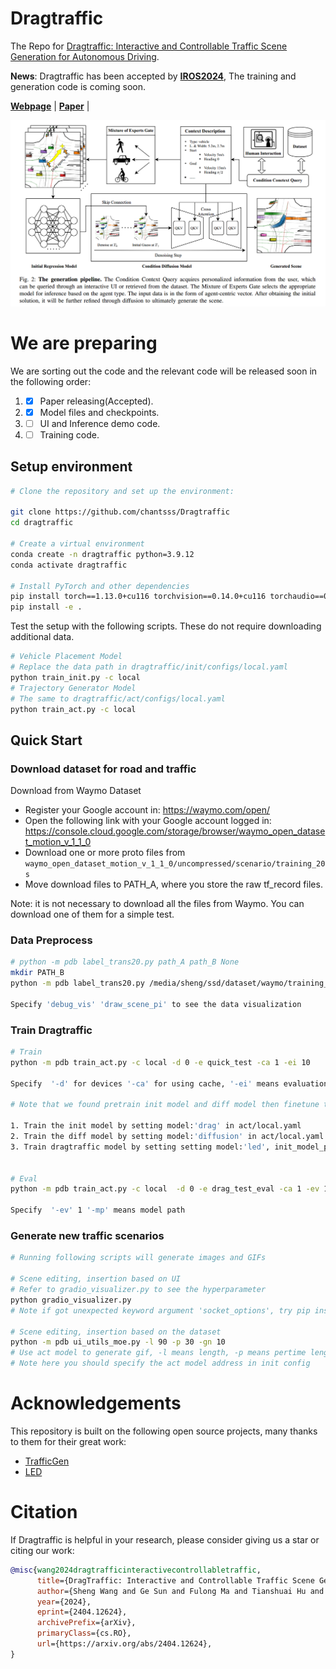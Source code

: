 # Dragtraffic
The Repo for [Dragtraffic: Interactive and Controllable Traffic Scene Generation for Autonomous Driving](https://chantsss.github.io/Dragtraffic/).

**News**: Dragtraffic has been accepted by [**IROS2024**](https://iros2024-abudhabi.org), The training and generation code is coming soon.

[**Webpage**](https://chantsss.github.io/Dragtraffic/) | 
[**Paper**](https://arxiv.org/abs/2404.12624) |

![](assets/overview.jpg)

# We are preparing
We are sorting out the code and the relevant code will be released soon in the following order:
1. - [x] Paper releasing(Accepted).
2. - [x] Model files and checkpoints. 
3. - [ ] UI and Inference demo code.
4. - [ ] Training code.

## Setup environment

```bash
# Clone the repository and set up the environment:

git clone https://github.com/chantsss/Dragtraffic
cd dragtraffic

# Create a virtual environment
conda create -n dragtraffic python=3.9.12
conda activate dragtraffic

# Install PyTorch and other dependencies
pip install torch==1.13.0+cu116 torchvision==0.14.0+cu116 torchaudio==0.13.0 --extra-index-url https://download.pytorch.org/whl/cu116 
pip install -e .
```

Test the setup with the following scripts. These do not require downloading additional data.


````bash
# Vehicle Placement Model
# Replace the data path in dragtraffic/init/configs/local.yaml
python train_init.py -c local
# Trajectory Generator Model
# The same to dragtraffic/act/configs/local.yaml
python train_act.py -c local 
````

## Quick Start

### Download dataset for road and traffic

Download from Waymo Dataset
- Register your Google account in: https://waymo.com/open/
- Open the following link with your Google account logged in: https://console.cloud.google.com/storage/browser/waymo_open_dataset_motion_v_1_1_0
- Download one or more proto files from `waymo_open_dataset_motion_v_1_1_0/uncompressed/scenario/training_20s`
- Move download files to PATH_A, where you store the raw tf_record files.

Note: it is not necessary to download all the files from Waymo. You can download one of them for a simple test.

### Data Preprocess
```bash
# python -m pdb label_trans20.py path_A path_B None
mkdir PATH_B
python -m pdb label_trans20.py /media/sheng/ssd/dataset/waymo/training_20s path_B None --debug_vis --draw_scene_pi 

Specify 'debug_vis' 'draw_scene_pi' to see the data visualization

```

### Train Dragtraffic
```bash
# Train
python -m pdb train_act.py -c local -d 0 -e quick_test -ca 1 -ei 10

Specify  '-d' for devices '-ca' for using cache, '-ei' means evaluation interval 

# Note that we found pretrain init model and diff model then finetune them together in led model.

1. Train the init model by setting model:'drag' in act/local.yaml
2. Train the diff model by setting model:'diffusion' in act/local.yaml
3. Train dragtraffic model by setting setting model:'led', init_model_path and diff_model_path obtained from step 1&2.


# Eval
python -m pdb train_act.py -c local  -d 0 -e drag_test_eval -ca 1 -ev 1 -mp MODEL_PATH

Specify  '-ev' 1 '-mp' means model path

```

### Generate new traffic scenarios

```bash
# Running following scripts will generate images and GIFs 

# Scene editing, insertion based on UI
# Refer to gradio_visualizer.py to see the hyperparameter
python gradio_visualizer.py
# Note if got unexpected keyword argument 'socket_options', try pip install --upgrade httpx httpcore

# Scene editing, insertion based on the dataset
python -m pdb ui_utils_moe.py -l 90 -p 30 -gn 10
# Use act model to generate gif, -l means length, -p means pertime length, -gn means generate nums 
# Note here you should specify the act model address in init config
```

# Acknowledgements
This repository is built on the following open source projects, many thanks to them for their great work:
- [TrafficGen](https://github.com/metadriverse/trafficgen)
- [LED](https://github.com/MediaBrain-SJTU/LED)

# Citation
If Dragtraffic is helpful in your research, please consider giving us a star or citing our work:

```bibtex
@misc{wang2024dragtrafficinteractivecontrollabletraffic,
      title={DragTraffic: Interactive and Controllable Traffic Scene Generation for Autonomous Driving}, 
      author={Sheng Wang and Ge Sun and Fulong Ma and Tianshuai Hu and Qiang Qin and Yongkang Song and Lei Zhu and Junwei Liang},
      year={2024},
      eprint={2404.12624},
      archivePrefix={arXiv},
      primaryClass={cs.RO},
      url={https://arxiv.org/abs/2404.12624}, 
}
```
